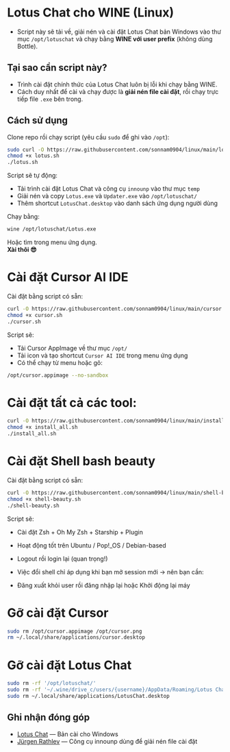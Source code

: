 # Lotus Chat cho WINE (Linux)

- Script này sẽ tải về, giải nén và cài đặt Lotus Chat bản Windows vào thư mục `/opt/lotuschat` và chạy bằng **WINE với user prefix** (không dùng Bottle).

## Tại sao cần script này?

- Trình cài đặt chính thức của Lotus Chat luôn bị lỗi khi chạy bằng WINE.
- Cách duy nhất để cài và chạy được là **giải nén file cài đặt**, rồi chạy trực tiếp file `.exe` bên trong.

## Cách sử dụng

Clone repo rồi chạy script (yêu cầu `sudo` để ghi vào `/opt`):

```bash
sudo curl -O https://raw.githubusercontent.com/sonnam0904/linux/main/lotus.sh
chmod +x lotus.sh
./lotus.sh
```

Script sẽ tự động:

- Tải trình cài đặt Lotus Chat và công cụ `innounp` vào thư mục `temp`
- Giải nén và copy `Lotus.exe` và `Updater.exe` vào `/opt/lotuschat/`
- Thêm shortcut `LotusChat.desktop` vào danh sách ứng dụng người dùng

Chạy bằng:

```bash
wine /opt/lotuschat/Lotus.exe
```

Hoặc tìm trong menu ứng dụng.  
**Xài thôi 😎**

# Cài đặt Cursor AI IDE

Cài đặt bằng script có sẵn:

```bash
curl -O https://raw.githubusercontent.com/sonnam0904/linux/main/cursor.sh
chmod +x cursor.sh
./cursor.sh
```

Script sẽ:

- Tải Cursor AppImage về thư mục `/opt/`
- Tải icon và tạo shortcut `Cursor AI IDE` trong menu ứng dụng
- Có thể chạy từ menu hoặc gõ:

```bash
/opt/cursor.appimage --no-sandbox
```
# Cài đặt tất cả các tool: 

```bash
curl -O https://raw.githubusercontent.com/sonnam0904/linux/main/install_all.sh
chmod +x install_all.sh
./install_all.sh

```

# Cài đặt Shell bash beauty

Cài đặt bằng script có sẵn:

```bash
curl -O https://raw.githubusercontent.com/sonnam0904/linux/main/shell-beauty.sh
chmod +x shell-beauty.sh
./shell-beauty.sh

```

Script sẽ:
- Cài đặt Zsh + Oh My Zsh + Starship + Plugin
- Hoạt động tốt trên Ubuntu / Pop!_OS / Debian-based

- Logout rồi login lại (quan trọng!)
- Việc đổi shell chỉ áp dụng khi bạn mở session mới → nên bạn cần:

- Đăng xuất khỏi user rồi đăng nhập lại hoặc Khởi động lại máy

# Gỡ cài đặt Cursor

```bash
sudo rm /opt/cursor.appimage /opt/cursor.png
rm ~/.local/share/applications/cursor.desktop
```

# Gỡ cài đặt Lotus Chat

```bash
sudo rm -rf '/opt/lotuschat/'
sudo rm -rf '~/.wine/drive_c/users/{username}/AppData/Roaming/Lotus Chat'
sudo rm ~/.local/share/applications/LotusChat.desktop
```

## Ghi nhận đóng góp

- [Lotus Chat](https://lotuschat.vn) — Bản cài cho Windows  
- [Jürgen Rathlev](https://github.com/jrathlev/InnoUnpacker-Windows-GUI/blob/master/innounp-2) — Công cụ innounp dùng để giải nén file cài đặt

